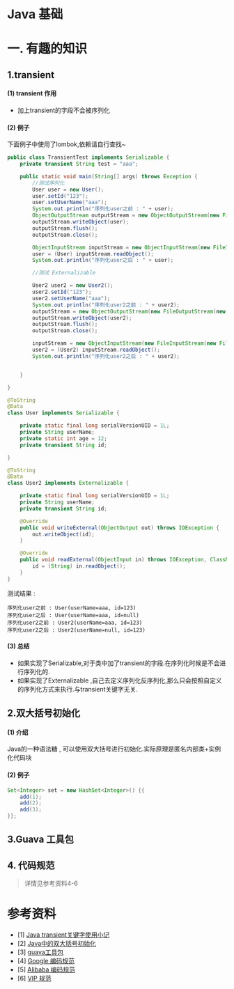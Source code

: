 # Java 基础



# 一. 有趣的知识

## 1.transient 

#### (1) transient 作用
- 加上transient的字段不会被序列化

#### (2) 例子
下面例子中使用了lombok,依赖请自行查找~
```java
public class TransientTest implements Serializable {
	private transient String test = "aaa";

	public static void main(String[] args) throws Exception {
		//测试序列化
		User user = new User();
		user.setId("123");
		user.setUserName("aaa");
		System.out.println("序列化user之前 : " + user);
		ObjectOutputStream outputStream = new ObjectOutputStream(new FileOutputStream(new File("TransientTest")));
		outputStream.writeObject(user);
		outputStream.flush();
		outputStream.close();

		ObjectInputStream inputStream = new ObjectInputStream(new FileInputStream(new File("TransientTest")));
		user = (User) inputStream.readObject();
		System.out.println("序列化user之后 : " + user);

		//测试 Externalizable

		User2 user2 = new User2();
		user2.setId("123");
		user2.setUserName("aaa");
		System.out.println("序列化user2之前 : " + user2);
		outputStream = new ObjectOutputStream(new FileOutputStream(new File("TransientTest")));
		outputStream.writeObject(user2);
		outputStream.flush();
		outputStream.close();

		inputStream = new ObjectInputStream(new FileInputStream(new File("TransientTest")));
		user2 = (User2) inputStream.readObject();
		System.out.println("序列化user2之后 : " + user2);


	}

}

@ToString
@Data
class User implements Serializable {

	private static final long serialVersionUID = 1L;
	private String userName;
	private static int age = 12;
	private transient String id;

}

@ToString
@Data
class User2 implements Externalizable {

	private static final long serialVersionUID = 1L;
	private String userName;
	private transient String id;

	@Override
	public void writeExternal(ObjectOutput out) throws IOException {
		out.writeObject(id);
	}

	@Override
	public void readExternal(ObjectInput in) throws IOException, ClassNotFoundException {
		id = (String) in.readObject();
	}
}
```

测试结果 : 

```
序列化user之前 : User(userName=aaa, id=123)
序列化user之后 : User(userName=aaa, id=null)
序列化user2之前 : User2(userName=aaa, id=123)
序列化user2之后 : User2(userName=null, id=123)
```

#### (3) 总结
- 如果实现了Serializable,对于类中加了transient的字段.在序列化时候是不会进行序列化的.
- 如果实现了Externalizable ,自己去定义序列化反序列化,那么只会按照自定义的序列化方式来执行.与transient关键字无关.


## 2.双大括号初始化
#### (1) 介绍
Java的一种语法糖 , 可以使用双大括号进行初始化.实际原理是匿名内部类+实例化代码块
#### (2) 例子
```java
Set<Integer> set = new HashSet<Integer>() {{
    add(1);
    add(2);
    add(3);
}};
```

## 3.Guava 工具包


## 4. 代码规范
> 详情见参考资料4-6


# 参考资料

- [1] [Java transient关键字使用小记](https://www.cnblogs.com/lanxuezaipiao/p/3369962.html)
- [2] [Java中的双大括号初始化](https://blog.csdn.net/Yaokai_AssultMaster/article/details/52188735)
- [3] [guava工具包](http://ifeve.com/google-guava/)
- [4] [Google 编码规范](https://google.github.io/styleguide/javaguide.html)
- [5] [Alibaba 编码规范](https://github.com/alibaba/p3cl)
- [6] [VIP 规范](https://vipshop.github.io/vjtools/#/standard/)

